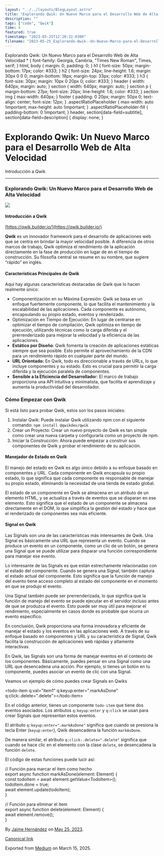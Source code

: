 ```yaml
---
layout: "../../layouts/BlogLayout.astro"
title: "Explorando Qwik: Un Nuevo Marco para el Desarrollo Web de Alta Velocidad"
description: ""
tags: ["code", "Qwik"]
time: 4
featured: true
timestamp: "2023-05-25T12:20:32-0300"
filename: "2023-05-25_Explorando-Qwik--Un-Nuevo-Marco-para-el-Desarrollo-Web-de-Alta-Velocidad-30a9b0753932"
---
```


Explorando Qwik: Un Nuevo Marco para el Desarrollo Web de Alta Velocidad \* { font-family: Georgia, Cambria, "Times New Roman", Times, serif; } html, body { margin: 0; padding: 0; } h1 { font-size: 50px; margin-bottom: 17px; color: #333; } h2 { font-size: 24px; line-height: 1.6; margin: 30px 0 0 0; margin-bottom: 18px; margin-top: 33px; color: #333; } h3 { font-size: 30px; margin: 10px 0 20px 0; color: #333; } header { width: 640px; margin: auto; } section { width: 640px; margin: auto; } section p { margin-bottom: 27px; font-size: 20px; line-height: 1.6; color: #333; } section img { max-width: 640px; } footer { padding: 0 20px; margin: 50px 0; text-align: center; font-size: 12px; } .aspectRatioPlaceholder { max-width: auto !important; max-height: auto !important; } .aspectRatioPlaceholder-fill { padding-bottom: 0 !important; } header, section\[data-field=subtitle\], section\[data-field=description\] { display: none; }

Explorando Qwik: Un Nuevo Marco para el Desarrollo Web de Alta Velocidad
========================================================================

Introducción a Qwik

* * *

### Explorando Qwik: Un Nuevo Marco para el Desarrollo Web de Alta Velocidad

![](https://cdn-images-1.medium.com/max/800/1*umjZVicTt2t8_3ARYv9HoA.png)

#### **Introducción a Qwik**

[https://qwik.builder.io/](https://qwik.builder.io/)

**Qwik** es un innovador framework para el desarrollo de aplicaciones web que se centra en brindar la mayor velocidad posible. A diferencia de otros marcos de trabajo, Qwik optimiza el rendimiento de la aplicación directamente en la fase de producción en lugar de en el tiempo de construcción. Su filosofía central se resume en su nombre, que sugiere “rápido” en inglés.

#### **Características Principales de Qwik**

Aquí hay algunas características destacadas de Qwik que lo hacen realmente único:

*   Componentización en su Máxima Expresión: Qwik se basa en un enfoque fuertemente componente, lo que facilita el mantenimiento y la escalabilidad de las aplicaciones. Cada componente es autónomo, encapsulando su propio estado, eventos y renderizado.
*   Optimización en Tiempo de Ejecución: En lugar de centrarse en optimizar el tiempo de compilación, Qwik optimiza en tiempo de ejecución, utilizando técnicas como la carga diferida y el prerrenderizado para mejorar la velocidad y la eficiencia de las aplicaciones.
*   **Estático por Diseño**: Qwik fomenta la creación de aplicaciones estáticas siempre que sea posible. Esto permite el aprovechamiento de la CDN para un rendimiento rápido en cualquier parte del mundo.
*   **URL Orientado:** En Qwik, todo es direccionable a través de URLs, lo que incluye componentes y su estado. Esto es crucial para permitir la carga diferida y la ejecución paralela de componentes.
*   **Sensible a la Eficiencia del Desarrollado**r: El marco de trabajo proporciona una API intuitiva y minimalista, que facilita el aprendizaje y aumenta la productividad del desarrollador.

### Cómo Empezar con Qwik

Si está listo para probar Qwik, estos son los pasos iniciales:

1.  Instalar Qwik: Puede instalar Qwik utilizando npm con el siguiente comando: `npm install @qwikdev/qwik`
2.  Crear un Proyecto: Crear un nuevo proyecto de Qwik es tan simple como crear una nueva carpeta y configurarla como un proyecto de npm.
3.  Iniciar la Construcción: Ahora puede empezar a construir sus componentes de Qwik y probar el rendimiento de su aplicación.

#### Manejador de Estado en Qwik

El manejo del estado en Qwik es algo único debido a su enfoque basado en componentes y URL. Cada componente en Qwik encapsula su propio estado, lo que significa que cada componente es responsable de manejar su propio estado, eliminando la necesidad de una tienda de estado global.

El estado de un componente en Qwik se almacena en un atributo de un elemento HTML, y se actualiza a través de eventos que se disparan en ese elemento. Esto significa que el estado de un componente se almacena directamente en el DOM, lo que simplifica la gestión del estado y hace que el renderizado de componentes sea más eficiente.

#### Signal en Qwik

Las Signals son una de las características más interesantes de Qwik. Una Signal es básicamente una URL que representa un evento. Cuando se produce un evento en un componente, como un clic de un botón, se genera una Signal que se puede utilizar para disparar una función correspondiente para manejar ese evento.

Lo interesante de las Signals es que están estrechamente relacionadas con el estado del componente. Cuando se genera una Signal, también captura el estado actual del componente. Esto significa que la función de manejo del evento tiene acceso completo al estado del componente en el momento en que se produjo el evento.

Una Signal también puede ser prerrenderizada, lo que significa que la función de manejo del evento se puede ejecutar en el servidor incluso antes de que se produzca el evento. Esto puede ser muy útil para mejorar el rendimiento, especialmente en casos donde es probable que ocurra un evento específico.

En conclusión, Qwik proporciona una forma innovadora y eficiente de manejar el estado y los eventos en las aplicaciones web. A través de su enfoque basado en componentes y URL y su característica de Signal, Qwik facilita la construcción de aplicaciones web rápidas y altamente interactivas.

En Qwik, las Signals son una forma de manejar eventos en el contexto de los componentes. Básicamente, puedes pensar en una Signal como una URL que desencadena una acción. Por ejemplo, si tienes un botón en tu componente, puedes asociar un evento de clic con una Signal.

Veamos un ejemplo de cómo puedes crear Signals en Qwiks

<!-- Tu componente de Qwik -->  
<todo-item q:val\="item1" q:keyup:enter\=".markAsDone" q:click:.delete\=".delete"\></todo-item\>

En el código anterior, tienes un componente `todo-item` que tiene dos eventos asociados. Los atributos `q:keyup:enter` y `q:click` se usan para crear Signals que representan estos eventos.

El atributo `q:keyup:enter=".markAsDone"` significa que cuando se presiona la tecla Enter (`keyup:enter`), Qwik desencadena la función `markAsDone`.

De manera similar, el atributo `q:click:.delete=".delete"` significa que cuando se hace clic en el elemento con la clase `delete`, se desencadena la función `delete`.

El código de estas funciones puede lucir así:

// Función para marcar el item como hecho  
export async function markAsDone(element: Element) {  
  const todoItem = await element.getValue<TodoItem\>();  
  todoItem.done = true;  
  await element.update(todoItem);  
}  
  
// Función para eliminar el item  
export async function delete(element: Element) {  
  await element.remove();  
}

By [Jaime Hernández](https://medium.com/@devjaime) on [May 25, 2023](https://medium.com/p/30a9b0753932).

[Canonical link](https://medium.com/@devjaime/explorando-qwik-un-nuevo-marco-para-el-desarrollo-web-de-alta-velocidad-30a9b0753932)

Exported from [Medium](https://medium.com) on March 15, 2025.